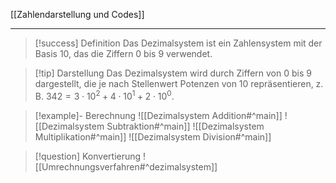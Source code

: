 [[Zahlendarstellung und Codes]]

---

> [!success] Definition
> Das Dezimalsystem ist ein Zahlensystem mit der Basis 10, das die Ziffern 0 bis 9 verwendet.

> [!tip] Darstellung
>Das Dezimalsystem wird durch Ziffern von 0 bis 9 dargestellt, die je nach Stellenwert Potenzen von 10 repräsentieren, z. B. $342 = 3 \cdot 10^2 + 4 \cdot 10^1 + 2 \cdot 10^0$.

> [!example]- Berechnung
> ![[Dezimalsystem Addition#^main]]
> ![[Dezimalsystem Subtraktion#^main]]
> ![[Dezimalsystem Multiplikation#^main]]
> ![[Dezimalsystem Division#^main]]

> [!question] Konvertierung
> ![[Umrechnungsverfahren#^dezimalsystem]]
